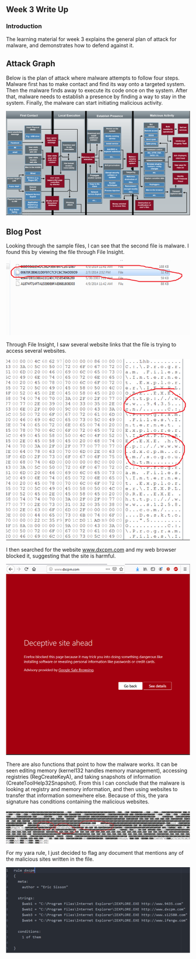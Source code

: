 ## Week 3 Write Up
### Introduction
The learning material for week 3 explains the general plan of attack for malware, and demonstrates how to defend against it.

## Attack Graph
Below is the plan of attack where malware attempts to follow four steps.  Malware first has to make contact and find its way onto a targeted system.  Then the malware finds away to execute its code once on the system.  After that, malware needs to establish a presence by finding a way to stay in the system.  Finally, the malware can start initiating malicious activity.

![](Images/AttackGraph.png)

## Blog Post
Looking through the sample files, I can see that the second file is malware.  I found this by viewing the file through File Insight.

![](Images/image2.PNG)

Through File Insight, I saw several website links that the file is trying to access several websites.

![](Images/image1.PNG)

I then searched for the website www.dxcpm.com and my web browser blocked it, suggesting that the site is harmful.

![](Images/image3.PNG)
 
There are also functions that point to how the malware works.  It can be seen editing memory (kernel132 handles memory management), accessing registries (RegCreateKeyA), and taking snapshots of information (CreateToolHelp32Snapshot).  From this I can conclude that the malware is looking at registry and memory information, and then using websites to transfer that information somewhere else.  Because of this, the yara signature has conditions containing the malicious websites.

![](Images/image4.PNG)

For my yara rule, I just decided to flag any document that mentions any of the malicious sites written in the file.

![](Images/yara.PNG)
